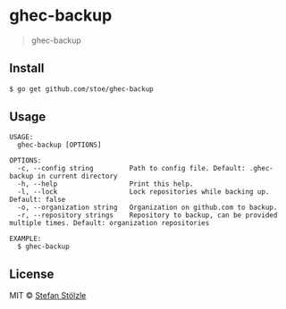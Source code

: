 # ghec-backup

> ghec-backup

## Install

```sh
$ go get github.com/stoe/ghec-backup
```

## Usage

```
USAGE:
  ghec-backup [OPTIONS]

OPTIONS:
  -c, --config string         Path to config file. Default: .ghec-backup in current directory
  -h, --help                  Print this help.
  -l, --lock                  Lock repositories while backing up. Default: false
  -o, --organization string   Organization on github.com to backup.
  -r, --repository strings    Repository to backup, can be provided multiple times. Default: organization repositories

EXAMPLE:
  $ ghec-backup
```

## License

MIT © [Stefan Stölzle](https://github.com/stoe)
